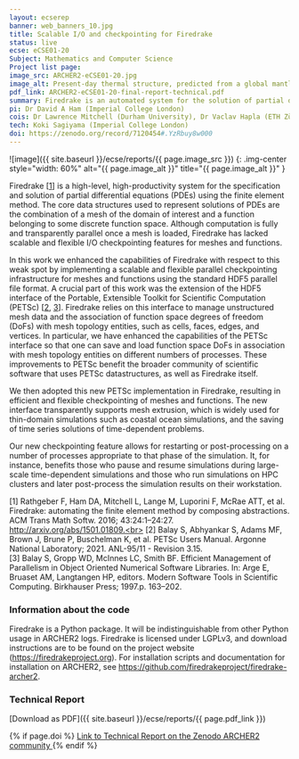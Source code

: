 ```yaml
---
layout: ecserep
banner: web_banners_10.jpg
title: Scalable I/O and checkpointing for Firedrake
status: live
ecse: eCSE01-20
Subject: Mathematics and Computer Science
Project list page:
image_src: ARCHER2-eCSE01-20.jpg
image_alt: Present-day thermal structure, predicted from a global mantle convection simulation
pdf_link: ARCHER2-eCSE01-20-final-report-technical.pdf
summary: Firedrake is an automated system for the solution of partial differential equations using the finite element method (FEM). This project improved the input/output capability of Firedrake for the running and analysis of simulations such as geophysical fluid dynamics. Other applications of Firedrake include coastal ocean simulations, weather forecasting, and marine renewable energy supply. This project also extended the HDF5 interface of the Portable, Extensible Toolkit for Scientific Computation (PETSc).
pi: Dr David A Ham (Imperial College London)
cois: Dr Lawrence Mitchell (Durham University), Dr Vaclav Hapla (ETH Zürich), Dr Matthew G Knepley (University at Buffalo)
tech: Koki Sagiyama (Imperial College London)
doi: https://zenodo.org/record/7120454#.YzRbuy8w000
---
```




![image]({{ site.baseurl }}/ecse/reports/{{ page.image_src }})
{: .img-center style="width: 60%" alt="{{ page.image_alt }}" title="{{ page.image_alt }}" }

Firedrake [[1](#1)] is a high-level, high-productivity system for the specification and solution of partial differential equations (PDEs) using the finite element method. The core data structures used to represent solutions of PDEs are the combination of a mesh of the domain of interest and a function belonging to some discrete function space. Although computation is fully and transparently parallel once a mesh is loaded, Firedrake has lacked scalable and flexible I/O checkpointing features for meshes and functions.

In this work we enhanced the capabilities of Firedrake with respect to this weak spot by implementing a scalable and flexible parallel checkpointing infrastructure for meshes and functions using the standard HDF5 parallel file format. A crucial part of this work was the extension of the HDF5 interface of the Portable, Extensible Toolkit for Scientific Computation (PETSc) [[2](#2), [3](#3)]. Firedrake relies on this interface to manage unstructured mesh data and the association of function space degrees of freedom (DoFs) with mesh topology entities, such as cells, faces, edges, and vertices. In particular, we have enhanced the capabilities of the PETSc interface so that one can save and load function space DoFs in association with mesh topology entities on different numbers of processes. These improvements to PETSc benefit the broader community of scientific software that uses PETSc datastructures, as well as Firedrake itself.

We then adopted this new PETSc implementation in Firedrake, resulting in efficient and flexible checkpointing of meshes and functions. The new interface transparently supports mesh extrusion, which is widely used for thin-domain simulations such as coastal ocean simulations, and the saving of time series solutions of time-dependent problems.

Our new checkpointing feature allows for restarting or post-processing on a number of processes appropriate to that phase of the simulation. It, for instance, benefits those who pause and resume simulations during large-scale time-dependent simulations and those who run simulations on HPC clusters and later post-process the simulation results on their workstation.

[<a name="1">1</a>] Rathgeber F, Ham DA, Mitchell L, Lange M, Luporini F, McRae ATT, et al. Firedrake: automating the finite element method by composing abstractions. ACM Trans Math Softw. 2016; 43:24:1–24:27. http://arxiv.org/abs/1501.01809.<br>
[<a name="2">2</a>] Balay S, Abhyankar S, Adams MF, Brown J, Brune P, Buschelman K, et al. PETSc Users Manual. Argonne National Laboratory; 2021. ANL-95/11 - Revision 3.15.<br>
[<a name="3">3</a>] Balay S, Gropp WD, McInnes LC, Smith BF. Efficient Management of Parallelism in Object Oriented Numerical Software Libraries. In: Arge E, Bruaset AM, Langtangen HP, editors. Modern Software Tools in Scientific Computing. Birkhauser Press; 1997.p. 163–202.

### Information about the code

Firedrake is a Python package. It will be indistinguishable from other Python usage in ARCHER2 logs. Firedrake is licensed under LGPLv3, and download instructions are to be found on the project website (https://firedrakeproject.org). For installation scripts and documentation for installation on ARCHER2, see <https://github.com/firedrakeproject/firedrake-archer2>.


### Technical Report

[Download as PDF]({{ site.baseurl }}/ecse/reports/{{ page.pdf_link }})


{% if page.doi  %}
  <a href="{{ page.doi }}">
    Link to Technical Report on the Zenodo ARCHER2 community 
  </a>
{% endif %}
